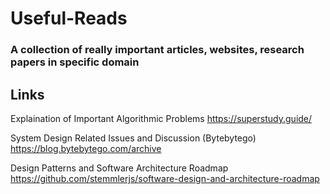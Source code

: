 # Useful-Reads

### A collection of really important articles, websites, research papers in specific domain

## Links

Explaination of Important Algorithmic Problems https://superstudy.guide/   

System Design Related Issues and Discussion (Bytebytego) https://blog.bytebytego.com/archive

Design Patterns and Software Architecture Roadmap https://github.com/stemmlerjs/software-design-and-architecture-roadmap
